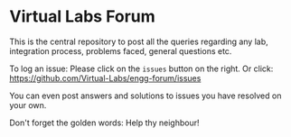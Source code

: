 # Virtual Labs Forum

This is the central repository to post all the queries regarding any lab, integration process, 
problems faced, general questions etc.

To log an issue: Please click on the `issues` button on the right. Or click: https://github.com/Virtual-Labs/engg-forum/issues

You can even post answers and solutions to issues you have resolved on your own.

Don't forget the golden words: Help thy neighbour!

